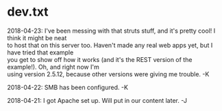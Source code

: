 # dev.txt

  
  
2018-04-23: I've been messing with that struts stuff, and it's pretty cool! I think it might be neat  
to host that on this server too. Haven't made any real web apps yet, but I have tried that example  
you get to show off how it works (and it's the REST version of the example!). Oh, and right now I'm   
using version 2.5.12, because other versions were giving me trouble. -K  
  
2018-04-22: SMB has been configured. -K  
  
2018-04-21: I got Apache set up. Will put in our content later. -J